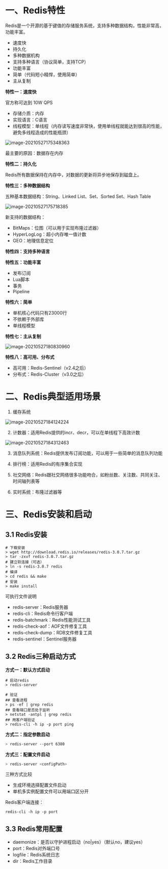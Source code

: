 # 一、Redis特性

Redis是一个开源的基于键值的存储服务系统，支持多种数据结构，性能非常高，功能丰富。

- 速度快
- 持久化
- 多种数据机构
- 支持多种语言（协议简单，支持TCP）
- 功能丰富
- 简单（代码短小精悍，使用简单）
- 主从复制

**特性一：速度快**

官方称可达到 10W QPS

- 存储介质：内存
- 实现语言：C语言
- 线程模型：单线程（内存读写速度非常快，使用单线程就能达到很高的性能，避免多线程造成的性能瓶颈）

![image-20210527175348363](https://z3.ax1x.com/2021/05/27/2Pvdde.png)

最主要的原因：数据存在内存

**特性二：持久化**

Redis所有数据保持在内存中，对数据的更新将异步地保存到磁盘上。

**特性三：多种数据结构**

五种基本数据结构：String、Linked List、Set、Sorted Set、Hash Table

![image-20210527175718385](https://z3.ax1x.com/2021/05/27/2Pvozq.png)

新支持的数据结构：

- BitMaps：位图（可以用于实现布隆过滤器）
- HyperLogLog：超小内存唯一值计数
- GEO：地理信息定位

**特性四：支持多种语言**

**特性五：功能丰富**

- 发布订阅
- Lua脚本
- 事务
- Pipeline

**特性六：简单**

- 单机核心代码只有23000行
- 不依赖于外部库
- 单线程模型

**特性七：主从复制**

![image-20210527180830960](https://z3.ax1x.com/2021/05/27/2PzEuV.png)

**特性八：高可用、分布式**

- 高可用：Redis-Sentinel（v2.4之后）
- 分布式：Redis-Cluster（v3.0之后）

# 二、Redis典型适用场景

1. 缓存系统

  ![image-20210527184124224](https://z3.ax1x.com/2021/05/27/2iC7l9.png)

2. 计数器：适用Redis提供的incr、decr，可以在单线程下高效计数

  ![image-20210527184312463](https://z3.ax1x.com/2021/05/27/2iCzfe.png)

3. 消息队列系统：Redis提供发布订阅功能，可以用于一些简单的消息队列功能

4. 排行榜：适用Redis的有序集合实现

5. 社交网络：Redis跟社交网络很多功能吻合，如粉丝数、关注数、共同关注、时间轴列表等

6. 实时系统：布隆过滤器等

# 三、Redis安装和启动

## 3.1 Redis安装

```shell
# 下载安装
> wget http://download.redis.io/releases/redis-3.0.7.tar.gz
> tar -zxvf redis-3.0.7.tar.gz
# 建立软连接（可选）
> ln -s redis-3.0.7 redis
# 编译
> cd redis && make
# 安装
> make install
```

可执行文件说明

- redis-server：Redis服务器
- redis-cli：Redis命令行客户端
- redis-batchmark：Redis性能测试工具
- redis-check-aof：AOF文件修复工具
- redis-check-dump：RDB文件修复工具
- redis-sentinel：Sentinel服务器

## 3.2 Redis三种启动方式

**方式一：默认方式启动**

```shell
# 启动redis
> redis-server

# 验证
## 查看进程
> ps -ef | grep redis
## 查看端口是否处于监听
> netstat -antpl | grep redis
## 用客户端验证
> redis-cli -h ip -p port ping
```

**方式二：指定参数启动**

```bash
> redis-server --port 6380
```

**方式三：配置文件启动**

```bash
> redis-server <configPath>
```

三种方式比较

- 生成环境选择配置文件启动
- 单机多实例配置文件可以用端口区分开

Redis客户端连接：

```shell
redis-cli -h ip -p port
```

## 3.3 Redis常用配置

- daemonize：是否以守护进程启动（no|yes）（默认no，建议yes）
- port：Redis对外端口号
- logfile：Redis系统日志
- dir：Redis工作目录

